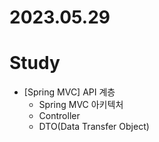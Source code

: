 # 2023.05.29

# Study
* [Spring MVC] API 계층
  * Spring MVC 아키텍처
  * Controller
  * DTO(Data Transfer Object)
